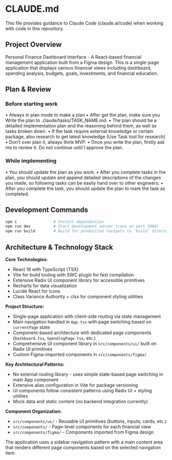 # CLAUDE.md

This file provides guidance to Claude Code (claude.ai/code) when working with code in this repository.

## Project Overview

Personal Finance Dashboard Interface - A React-based financial management application built from a Figma design. This is a single-page application that displays various financial views including dashboard, spending analysis, budgets, goals, investments, and financial education.

## Plan & Review

### Before starting work
•⁠  ⁠Always in plan mode to make a plan
•⁠  ⁠After get the plan, make sure you Write the plan to .claude/tasks/TASK_NAME.md.
•⁠  ⁠The plan should be a detailed implementation plan and the reasoning behind them, as well as tasks broken down.
•⁠  ⁠If the task require external knowledge or certain package, also research to get latest knowledge (Use Task tool for research)
•⁠  ⁠Don't over plan it, always think MVP.
•⁠  ⁠Once you write the plan, firstly ask me to review it. Do not continue until I approve the plan.

### While implementing
•⁠  ⁠You should update the plan as you work.
•⁠  ⁠After you complete tasks in the plan, you should update and append detailed descriptions of the changes you made, so following tasks can be easily hand over to other engineers.
•⁠  ⁠After you complete the task, you should update the plan to mark the task as completed.

## Development Commands

```bash
npm i                # Install dependencies
npm run dev          # Start development server (runs on port 3000)
npm run build        # Build for production (outputs to 'build' directory)
```

## Architecture & Technology Stack

**Core Technologies:**
- React 18 with TypeScript (TSX)
- Vite for build tooling with SWC plugin for fast compilation
- Extensive Radix UI component library for accessible primitives
- Recharts for data visualization
- Lucide React for icons
- Class Variance Authority + clsx for component styling utilities

**Project Structure:**
- Single-page application with client-side routing via state management
- Main navigation handled in `App.tsx` with page switching based on `currentPage` state
- Component-based architecture with dedicated page components (`Dashboard.tsx`, `SpendingPage.tsx`, etc.)
- Comprehensive UI component library in `src/components/ui/` built on Radix UI primitives
- Custom Figma-imported components in `src/components/figma/`

**Key Architectural Patterns:**
- No external routing library - uses simple state-based page switching in main App component
- Extensive alias configuration in Vite for package versioning
- UI components follow consistent patterns using Radix UI + styling utilities
- Mock data and static content (no backend integration currently)

**Component Organization:**
- `src/components/ui/` - Reusable UI primitives (buttons, inputs, cards, etc.)
- `src/components/` - Page-level components for each financial view
- `src/components/figma/` - Components imported from Figma design

The application uses a sidebar navigation pattern with a main content area that renders different page components based on the selected navigation item.